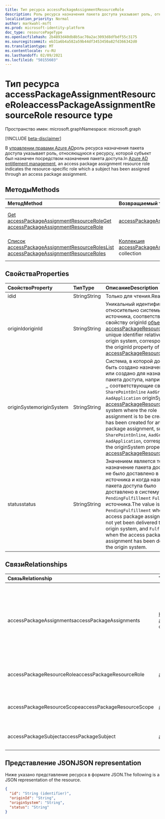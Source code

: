 ```yaml
---
title: Тип ресурса accessPackageAssignmentResourceRole
description: Роль ресурса назначения пакета доступа указывает роль, относяющуюся к ресурсу, которая была назначена субъекту посредством назначения пакета доступа.
localization_priority: Normal
author: markwahl-msft
ms.prod: microsoft-identity-platform
doc_type: resourcePageType
ms.openlocfilehash: 2b4893d40db8b5ac70a2ac3093d8dfbdf55c3175
ms.sourcegitcommit: eb31a6b4a582a59b44df3453450a82fd366342d0
ms.translationtype: MT
ms.contentlocale: ru-RU
ms.lasthandoff: 02/09/2021
ms.locfileid: "50155603"
---
```

# <a name="accesspackageassignmentresourcerole-resource-type"></a><span data-ttu-id="9139f-103">Тип ресурса accessPackageAssignmentResourceRole</span><span class="sxs-lookup"><span data-stu-id="9139f-103">accessPackageAssignmentResourceRole resource type</span></span>

<span data-ttu-id="9139f-104">Пространство имен: microsoft.graph</span><span class="sxs-lookup"><span data-stu-id="9139f-104">Namespace: microsoft.graph</span></span>

[!INCLUDE [beta-disclaimer](../../includes/beta-disclaimer.md)]

<span data-ttu-id="9139f-105">В [управлении правами Azure AD](entitlementmanagement-root.md)роль ресурса назначения пакета доступа указывает роль, относяющуюся к ресурсу, которой субъект был назначен посредством назначения пакета доступа.</span><span class="sxs-lookup"><span data-stu-id="9139f-105">In [Azure AD entitlement management](entitlementmanagement-root.md), an access package assignment resource role indicates the resource-specific role which a subject has been assigned through an access package assignment.</span></span>

## <a name="methods"></a><span data-ttu-id="9139f-106">Методы</span><span class="sxs-lookup"><span data-stu-id="9139f-106">Methods</span></span>

| <span data-ttu-id="9139f-107">Метод</span><span class="sxs-lookup"><span data-stu-id="9139f-107">Method</span></span>       | <span data-ttu-id="9139f-108">Возвращаемый тип</span><span class="sxs-lookup"><span data-stu-id="9139f-108">Return Type</span></span> | <span data-ttu-id="9139f-109">Описание</span><span class="sxs-lookup"><span data-stu-id="9139f-109">Description</span></span> |
|:-------------|:------------|:------------|
| [<span data-ttu-id="9139f-110">Get accessPackageAssignmentResourceRole</span><span class="sxs-lookup"><span data-stu-id="9139f-110">Get accessPackageAssignmentResourceRole</span></span>](../api/accesspackageassignmentresourcerole-get.md) | [<span data-ttu-id="9139f-111">accessPackageAssignmentResourceRole</span><span class="sxs-lookup"><span data-stu-id="9139f-111">accessPackageAssignmentResourceRole</span></span>](accesspackageassignmentresourcerole.md)  | <span data-ttu-id="9139f-112">Извлечение объекта accessPackageAssignmentResourceRole.</span><span class="sxs-lookup"><span data-stu-id="9139f-112">Retrieve an accessPackageAssignmentResourceRole object.</span></span> |
| [<span data-ttu-id="9139f-113">Список accessPackageAssignmentResourceRoles</span><span class="sxs-lookup"><span data-stu-id="9139f-113">List accessPackageAssignmentResourceRoles</span></span>](../api/accesspackageassignmentresourcerole-list.md) | <span data-ttu-id="9139f-114">[Коллекция accessPackageAssignmentResourceRole](accesspackageassignmentresourcerole.md)</span><span class="sxs-lookup"><span data-stu-id="9139f-114">[accessPackageAssignmentResourceRole](accesspackageassignmentresourcerole.md) collection</span></span> | <span data-ttu-id="9139f-115">Получить список объектов accessPackageAssignmentResourceRole.</span><span class="sxs-lookup"><span data-stu-id="9139f-115">Retrieve a list of accessPackageAssignmentResourceRole objects.</span></span> |

## <a name="properties"></a><span data-ttu-id="9139f-116">Свойства</span><span class="sxs-lookup"><span data-stu-id="9139f-116">Properties</span></span>

| <span data-ttu-id="9139f-117">Свойство</span><span class="sxs-lookup"><span data-stu-id="9139f-117">Property</span></span>     | <span data-ttu-id="9139f-118">Тип</span><span class="sxs-lookup"><span data-stu-id="9139f-118">Type</span></span>        | <span data-ttu-id="9139f-119">Описание</span><span class="sxs-lookup"><span data-stu-id="9139f-119">Description</span></span> |
|:-------------|:------------|:------------|
|<span data-ttu-id="9139f-120">id</span><span class="sxs-lookup"><span data-stu-id="9139f-120">id</span></span>|<span data-ttu-id="9139f-121">String</span><span class="sxs-lookup"><span data-stu-id="9139f-121">String</span></span>| <span data-ttu-id="9139f-122">Только для чтения.</span><span class="sxs-lookup"><span data-stu-id="9139f-122">Read-only.</span></span>|
|<span data-ttu-id="9139f-123">originId</span><span class="sxs-lookup"><span data-stu-id="9139f-123">originId</span></span>|<span data-ttu-id="9139f-124">String</span><span class="sxs-lookup"><span data-stu-id="9139f-124">String</span></span>|<span data-ttu-id="9139f-125">Уникальный идентификатор относительно системы источника, соответствующий свойству originId [объекта accessPackageResourceRole.](accesspackageresourcerole.md)</span><span class="sxs-lookup"><span data-stu-id="9139f-125">A unique identifier relative to the origin system, corresponding to the originId property of the [accessPackageResourceRole](accesspackageresourcerole.md).</span></span> |
|<span data-ttu-id="9139f-126">originSystem</span><span class="sxs-lookup"><span data-stu-id="9139f-126">originSystem</span></span>|<span data-ttu-id="9139f-127">String</span><span class="sxs-lookup"><span data-stu-id="9139f-127">String</span></span>|<span data-ttu-id="9139f-128">Система, в которой должно быть создано назначение роли или создано для назначения пакета доступа, например , или ,, соответствующие свойству `SharePointOnline` `AadGroup` `AadApplication` originSystem [accessPackageResourceRole](accesspackageresourcerole.md).</span><span class="sxs-lookup"><span data-stu-id="9139f-128">The system where the role assignment is to be created or has been created for an access package assignment, such as `SharePointOnline`, `AadGroup` or `AadApplication`, corresponding to the originSystem property of the [accessPackageResourceRole](accesspackageresourcerole.md).</span></span>|
|<span data-ttu-id="9139f-129">status</span><span class="sxs-lookup"><span data-stu-id="9139f-129">status</span></span>|<span data-ttu-id="9139f-130">String</span><span class="sxs-lookup"><span data-stu-id="9139f-130">String</span></span>|<span data-ttu-id="9139f-131">Значением является то, когда назначение пакета доступа еще не было доставлено в систему источника и когда назначение пакета доступа было доставлено в систему `PendingFulfillment` `Fulfilled` источника.</span><span class="sxs-lookup"><span data-stu-id="9139f-131">The value is `PendingFulfillment` when the access package assignment has not yet been delivered to the origin system, and `Fulfilled` when the access package assignment has been delivered to the origin system.</span></span>|

## <a name="relationships"></a><span data-ttu-id="9139f-132">Связи</span><span class="sxs-lookup"><span data-stu-id="9139f-132">Relationships</span></span>

| <span data-ttu-id="9139f-133">Связь</span><span class="sxs-lookup"><span data-stu-id="9139f-133">Relationship</span></span> | <span data-ttu-id="9139f-134">Тип</span><span class="sxs-lookup"><span data-stu-id="9139f-134">Type</span></span>        | <span data-ttu-id="9139f-135">Описание</span><span class="sxs-lookup"><span data-stu-id="9139f-135">Description</span></span> |
|:-------------|:------------|:------------|
|<span data-ttu-id="9139f-136">accessPackageAssignments</span><span class="sxs-lookup"><span data-stu-id="9139f-136">accessPackageAssignments</span></span>|<span data-ttu-id="9139f-137">[Коллекция accessPackageAssignment](accesspackageassignment.md)</span><span class="sxs-lookup"><span data-stu-id="9139f-137">[accessPackageAssignment](accesspackageassignment.md) collection</span></span>| <span data-ttu-id="9139f-138">Назначения пакета доступа, в результате чего это назначение роли.</span><span class="sxs-lookup"><span data-stu-id="9139f-138">The access package assignments resulting in this role assignment.</span></span> <span data-ttu-id="9139f-139">Только для чтения.</span><span class="sxs-lookup"><span data-stu-id="9139f-139">Read-only.</span></span> <span data-ttu-id="9139f-140">Допускается значение null.</span><span class="sxs-lookup"><span data-stu-id="9139f-140">Nullable.</span></span>|
|<span data-ttu-id="9139f-141">accessPackageResourceRole</span><span class="sxs-lookup"><span data-stu-id="9139f-141">accessPackageResourceRole</span></span>|[<span data-ttu-id="9139f-142">accessPackageResourceRole</span><span class="sxs-lookup"><span data-stu-id="9139f-142">accessPackageResourceRole</span></span>](accesspackageresourcerole.md)| <span data-ttu-id="9139f-143">Только для чтения.</span><span class="sxs-lookup"><span data-stu-id="9139f-143">Read-only.</span></span> <span data-ttu-id="9139f-144">Допускается значение null.</span><span class="sxs-lookup"><span data-stu-id="9139f-144">Nullable.</span></span>|
|<span data-ttu-id="9139f-145">accessPackageResourceScope</span><span class="sxs-lookup"><span data-stu-id="9139f-145">accessPackageResourceScope</span></span>|[<span data-ttu-id="9139f-146">accessPackageResourceScope</span><span class="sxs-lookup"><span data-stu-id="9139f-146">accessPackageResourceScope</span></span>](accesspackageresourcescope.md)| <span data-ttu-id="9139f-147">Только для чтения.</span><span class="sxs-lookup"><span data-stu-id="9139f-147">Read-only.</span></span> <span data-ttu-id="9139f-148">Допускается значение null.</span><span class="sxs-lookup"><span data-stu-id="9139f-148">Nullable.</span></span>|
|<span data-ttu-id="9139f-149">accessPackageSubject</span><span class="sxs-lookup"><span data-stu-id="9139f-149">accessPackageSubject</span></span>|[<span data-ttu-id="9139f-150">accessPackageSubject</span><span class="sxs-lookup"><span data-stu-id="9139f-150">accessPackageSubject</span></span>](accesspackagesubject.md)| <span data-ttu-id="9139f-p104">Только для чтения. Допускается значение null.</span><span class="sxs-lookup"><span data-stu-id="9139f-p104">Read-only. Nullable.</span></span>|


## <a name="json-representation"></a><span data-ttu-id="9139f-153">Представление JSON</span><span class="sxs-lookup"><span data-stu-id="9139f-153">JSON representation</span></span>

<span data-ttu-id="9139f-154">Ниже указано представление ресурса в формате JSON.</span><span class="sxs-lookup"><span data-stu-id="9139f-154">The following is a JSON representation of the resource.</span></span>

<!-- {
  "blockType": "resource",
  "optionalProperties": [

  ],
  "@odata.type": "microsoft.graph.accessPackageAssignmentResourceRole",
  "keyProperty": "id"
}-->

```json
{
  "id": "String (identifier)",
  "originId": "String",
  "originSystem": "String",
  "status": "String"
}
```

<!-- uuid: 16cd6b66-4b1a-43a1-adaf-3a886856ed98
2019-02-04 14:57:30 UTC -->
<!-- {
  "type": "#page.annotation",
  "description": "accessPackageAssignmentResourceRole resource",
  "keywords": "",
  "section": "documentation",
  "tocPath": ""
}-->


